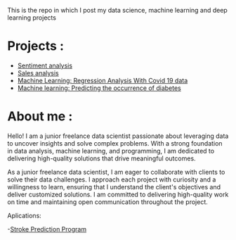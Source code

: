 
This is the repo in which I post my data science, machine learning and deep learning projects
# Projects :

 - [Sentiment analysis](https://github.com/SuloDS/Data-Science-Projects/blob/main/Analise_Sentimentos.ipynb)
 - [Sales analysis](https://github.com/SuloDS/Data-Science-Projects/blob/main/Analise_Vendas.ipynb)
 - [Machine Learning: Regression Analysis With Covid 19 data](https://github.com/SuloDS/Data-Science-Projects/blob/main/Covid%2019.ipynb)
 - [Machine learning: Predicting the occurrence of diabetes](https://github.com/SuloDS/Data-Science-Projects/blob/main/Previsao%20de%20Diabete.ipynb)

 
 # About me :
 
Hello! I am a junior freelance data scientist passionate about leveraging data to uncover insights and solve complex problems. With a strong foundation in data analysis, machine learning, and programming, I am dedicated to delivering high-quality solutions that drive meaningful outcomes.

As a junior freelance data scientist, I am eager to collaborate with clients to solve their data challenges. I approach each project with curiosity and a willingness to learn, ensuring that I understand the client's objectives and deliver customized solutions. I am committed to delivering high-quality work on time and maintaining open communication throughout the project.

Aplications:


-[Stroke Prediction Program](https://sulods-diagnostico-avc.streamlit.app/)
